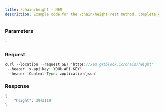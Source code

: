 ```yaml
---
title: /chain/height - NEM
description: Example code for the /chain/height rest method. Сomplete guide on how to use /chain/height rest in GetBlock.io Web3 documentation.
---
```


### Parameters


\-

### Request

``` java
curl --location --request GET 'https://xem.getblock.io/chain/height' 
 --header 'x-api-key: YOUR-API-KEY' 
 --header 'Content-Type: application/json'
```

###  Response

``` java
{
    "height": 3943119
}
```

